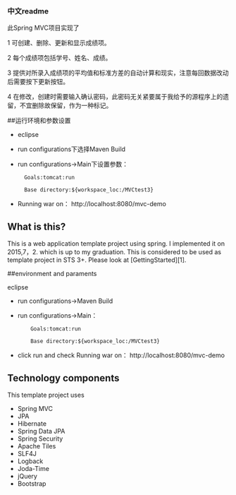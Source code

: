 ### 中文readme
  此Spring MVC项目实现了
  
  1	可创建、删除、更新和显示成绩项。
  
  2	每个成绩项包括学号、姓名、成绩。
  
  3	提供对所录入成绩项的平均值和标准方差的自动计算和现实，注意每回数据改动后需要按下更新按钮。
  
  4	在修改，创建时需要输入确认密码，此密码无关紧要属于我给予的源程序上的遗留，不宜删除故保留，作为一种标记。

##运行环境和参数设置

  * eclipse 
  
  * run configurations下选择Maven Build
  
  * run configurations->Main下设置参数：
          
          Goals:tomcat:run
          
          Base directory:${workspace_loc:/MVCtest3}
          
  * Running war on： http://localhost:8080/mvc-demo
  
  
## What is this?

This is a web application template project using spring.
I implemented it on 2015,7，2. which is up to my graduation.
This is considered to be used as template project in STS 3+. Please look at [GettingStarted][1].


##environment and paraments
 
 eclipse 
 
* run configurations->Maven Build
 
* run configurations->Main：
         
          Goals:tomcat:run
        
          Base directory:${workspace_loc:/MVCtest3}
 
* click run and check Running war on： http://localhost:8080/mvc-demo
  
  
## Technology components
This template project uses

* Spring MVC
* JPA
* Hibernate
* Spring Data JPA
* Spring Security
* Apache Tiles
* SLF4J
* Logback
* Joda-Time
* jQuery
* Bootstrap

